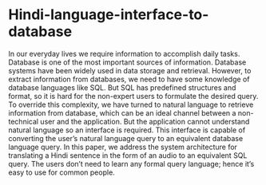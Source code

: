 # Hindi-language-interface-to-database
In our everyday lives we require information to accomplish daily tasks. Database is one
of the most important sources of information. Database systems have been widely used in data
storage and retrieval. However, to extract information from databases, we need to have some
knowledge of database languages like SQL. But SQL has predefined structures and format, so
it is hard for the non-expert users to formulate the desired query. To override this complexity,
we have turned to natural language to retrieve information from database, which can be an ideal
channel between a non-technical user and the application. But the application cannot understand
natural language so an interface is required. This interface is capable of converting the user’s
natural language query to an equivalent database language query. In this paper, we address the
system architecture for translating a Hindi sentence in the form of an audio to an equivalent
SQL query. The users don’t need to learn any formal query language; hence it’s easy to use for
common people.
